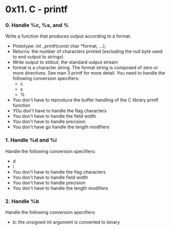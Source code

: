 # 0x11. C - printf

### 0. Handle %c, %s, and %
Write a function that produces output according to a format.
* Prototype: int \_printf(const char \*format, ...);
* Returns: the number of characters printed (excluding the null byte used to end output to strings)
* Write output to stdout, the standard output stream
* format is a character string. The format string is composed of zero or more directives. See man 3 printf for more detail. You need to handle the following conversion specifiers:
    * c
    * s
    * %
* You don't have to reproduce the buffer handling of the C library printf function
* YOu don't have to handle the flag characters
* You don't have to handle the field width
* You don't have to handle precision
* You don't have go handle the length modifiers

### 1. Handle %d and %i
Handle the following conversion specifiers:
* d
* i
* You don't have to handle the flag characters
* You don't have to handle field width
* You don't have to handle precision
* You don't have to handle the length modifiers

### 2. Handle %b
Handle the following conversion specifiers:
* b: the unsigned int argument is converted to binary
